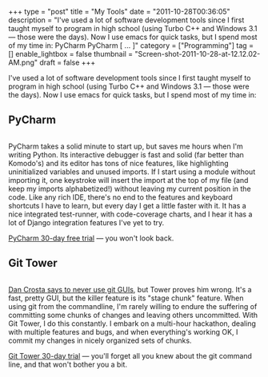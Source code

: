 +++
type = "post"
title = "My Tools"
date = "2011-10-28T00:36:05"
description = "I've used a lot of software development tools since I first taught myself to program in high school (using Turbo C++ and Windows 3.1 &#8212; those were the days). Now I use emacs for quick tasks, but I spend most of my time in: PyCharm PyCharm [ ... ]"
category = ["Programming"]
tag = []
enable_lightbox = false
thumbnail = "Screen-shot-2011-10-28-at-12.12.02-AM.png"
draft = false
+++

<p>I've used a lot of software development tools since I first taught
myself to program in high school (using Turbo C++ and Windows 3.1 —
those were the days). Now I use emacs for quick tasks, but I spend most
of my time in:</p>
<h2 id="pycharm">PyCharm</h2>
<p><img style="display:block; margin-left:auto; margin-right:auto;" src="Screen-shot-2011-10-28-at-12.12.23-AM.png" title="" /></p>
<p>PyCharm takes a solid minute to start up, but saves me hours when I'm
writing Python. Its interactive debugger is fast and solid (far better
than Komodo's) and its editor has tons of nice features, like
highlighting uninitialized variables and unused imports. If I start
using a module without importing it, one keystroke will insert the
import at the top of my file (and keep my imports alphabetized!) without
leaving my current position in the code. Like any rich IDE, there's no
end to the features and keyboard shortcuts I have to learn, but every
day I get a little faster with it. It has a nice integrated test-runner,
with code-coverage charts, and I hear it has a lot of Django integration
features I've yet to try.</p>
<p><a href="http://www.jetbrains.com/pycharm/" title="PyCharm">PyCharm 30-day free trial</a>
— you won't look back.</p>
<h2 id="git-tower">Git Tower</h2>
<p><img style="display:block; margin-left:auto; margin-right:auto;" src="Screen-shot-2011-10-28-at-12.12.02-AM.png" title="" /></p>
<p><a href="http://late.am/post/2011/09/27/never-use-source-control-guis" title="Never Use Source Control GUIs">Dan Crosta says to never use git
GUIs</a>,
but Tower proves him wrong. It's a fast, pretty GUI, but the killer
feature is its "stage chunk" feature. When using git from the
commandline, I'm rarely willing to endure the suffering of committing
some chunks of changes and leaving others uncommitted. With Git Tower, I
do this constantly. I embark on a multi-hour hackathon, dealing with
multiple features and bugs, and when everything's working OK, I commit
my changes in nicely organized sets of chunks.</p>
<p><a href="http://www.git-tower.com/">Git Tower 30-day trial</a> — you'll forget all
you knew about the git command line, and that won't bother you a bit.</p>
